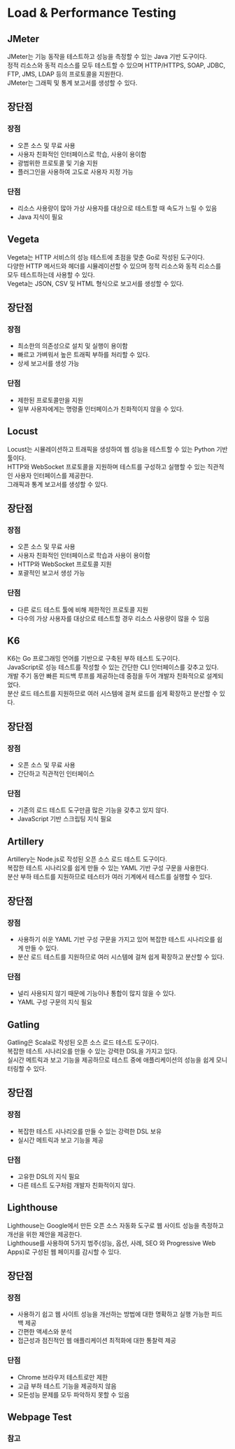 # Load & Performance Testing
## JMeter
JMeter는 기능 동작을 테스트하고 성능을 측정할 수 있는 Java 기반 도구이다.       
정적 리소스와 동적 리소스를 모두 테스트할 수 있으며 HTTP/HTTPS, SOAP, JDBC, FTP, JMS, LDAP 등의 프로토콜을 지원한다.       
JMeter는 그래픽 및 통계 보고서를 생성할 수 있다.      
## 장단점
### 장점
* 오픈 소스 및 무료 사용
* 사용자 친화적인 인터페이스로 학습, 사용이 용이함
* 광범위한 프로토콜 및 기술 지원
* 플러그인을 사용하여 고도로 사용자 지정 가능
### 단점
* 리소스 사용량이 많아 가상 사용자를 대상으로 테스트할 때 속도가 느릴 수 있음
* Java 지식이 필요

## Vegeta
Vegeta는 HTTP 서비스의 성능 테스트에 초점을 맞춘 Go로 작성된 도구이다.    
다양한 HTTP 메서드와 헤더를 시뮬레이션할 수 있으며 정적 리소스와 동적 리소스를 모두 테스트하는데 사용할 수 있다.       
Vegeta는 JSON, CSV 및 HTML 형식으로 보고서를 생성할 수 있다.

## 장단점
### 장점
* 최소한의 의존성으로 설치 및 실행이 용이함
* 빠르고 가벼워서 높은 트래픽 부하를 처리할 수 있다.
* 상세 보고서를 생성 가능

### 단점
* 제한된 프로토콜만을 지원
* 일부 사용자에게는 명령줄 인터페이스가 친화적이지 않을 수 있다.

## Locust
Locust는 시뮬레이션하고 트래픽을 생성하여 웹 성능을 테스트할 수 있는 Python 기반 툴이다.      
HTTP와 WebSocket 프로토콜을 지원하며 테스트를 구성하고 실행할 수 있는 직관적인 사용자 인터페이스를 제공한다.   
그래픽과 통계 보고서를 생성할 수 있다.

## 장단점
### 장점
* 오픈 소스 및 무료 사용
* 사용자 친화적인 인터페이스로 학습과 사용이 용이함
* HTTP와 WebSocket 프로토콜 지원
* 포괄적인 보고서 생성 가능

### 단점
* 다른 로드 테스트 툴에 비해 제한적인 프로토콜 지원
* 다수의 가상 사용자를 대상으로 테스트할 경우 리소스 사용량이 많을 수 있음

## K6
K6는 Go 프로그래밍 언어를 기반으로 구축된 부하 테스트 도구이다.     
JavaScript로 성능 테스트를 작성할 수 있는 간단한 CLI 인터페이스를 갖추고 있다.     
개발 주기 동안 빠른 피드백 루프를 제공하는데 중점을 두어 개발자 친화적으로 설계되었다.   
분산 로드 테스트를 지원하므로 여러 시스템에 걸쳐 로드를 쉽게 확장하고 분산할 수 있다.

## 장단점
### 장점
* 오픈 소스 및 무료 사용
* 간단하고 직관적인 인터페이스

### 단점
* 기존의 로드 테스트 도구만큼 많은 기능을 갖추고 있지 않다.
* JavaScript 기반 스크립팅 지식 필요

## Artillery
Artillery는 Node.js로 작성된 오픈 소스 로드 테스트 도구이다.    
복잡한 테스트 시나리오를 쉽게 만들 수 있는 YAML 기반 구성 구문을 사용한다.   
분산 부하 테스트를 지원하므로 테스터가 여러 기계에서 테스트를 실행할 수 있다.

## 장단점
### 장점
* 사용하기 쉬운 YAML 기반 구성 구문을 가지고 있어 복잡한 테스트 시나리오를 쉽게 만들 수 있다.
* 분산 로드 테스트를 지원하므로 여러 시스템에 걸쳐 쉽게 확장하고 분산할 수 있다.

### 단점
* 널리 사용되지 않기 때문에 기능이나 통합이 많지 않을 수 있다.
* YAML 구성 구문의 지식 필요

## Gatling
Gatling은 Scala로 작성된 오픈 소스 로드 테스트 도구이다.      
복잡한 테스트 시나리오를 만들 수 있는 강력한 DSL을 가지고 있다.    
실시간 메트릭과 보고 기능을 제공하므로 테스트 중에 애플리케이션의 성능을 쉽게 모니터링할 수 있다.

## 장단점
### 장점
* 복잡한 테스트 시나리오를 만들 수 있는 강력한 DSL 보유
* 실시간 메트릭과 보고 기능을 제공

### 단점
* 고유한 DSL의 지식 필요
* 다른 테스트 도구처럼 개발자 친화적이지 않다.

## Lighthouse
Lighthouse는 Google에서 만든 오픈 소스 자동화 도구로 웹 사이트 성능을 측정하고 개선을 위한 제안을 제공한다.   
Lighthouse를 사용하여 5가지 범주(성능, 옵션, 사례, SEO 와 Progressive Web Apps)로 구성된 웹 페이지를 감시할 수 있다.

## 장단점
### 장점
* 사용하기 쉽고 웹 사이트 성능을 개선하는 방법에 대한 명확하고 실행 가능한 피드백 제공
* 간편한 액세스와 분석
* 접근성과 점진적인 웹 애플리케이션 최적화에 대한 통찰력 제공

### 단점
* Chrome 브라우저 테스트로만 제한
* 고급 부하 테스트 기능을 제공하지 않음
* 모든성능 문제를 모두 파악하지 못할 수 있음

## Webpage Test


### 참고
